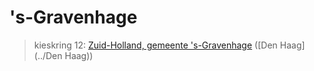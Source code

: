 # 's-Gravenhage 
> kieskring 12:  [Zuid-Holland, gemeente 's-Gravenhage](../) ([Den Haag](../Den Haag))